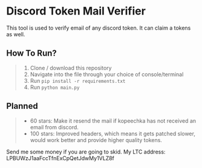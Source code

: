 # Discord Token Mail Verifier
This tool is used to verify email of any discord token. It can claim a tokens as well.


## How To Run?
> 1) Clone / download this repository
> 2) Navigate into the file through your choice of console/terminal
> 3) Run `pip install -r requirements.txt`
> 4) Run `python main.py`


## Planned
> + 60 stars: Make it resend the mail if kopeechka has not received an email from discord.
> + 100 stars: Improved headers, which means it gets patched slower, would work better and provide higher quality tokens.


Send me some money if you are going to skid. My LTC address: LPBUWzJ1aaFccTfnExCpQetJdwMy1VLZ8f

